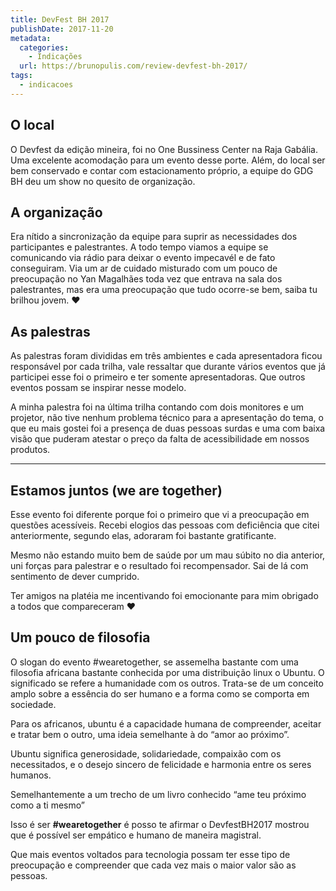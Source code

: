 ```yaml
---
title: DevFest BH 2017
publishDate: 2017-11-20
metadata:
  categories:
    - Indicações
  url: https://brunopulis.com/review-devfest-bh-2017/
tags:
  - indicacoes
---
```

## O local

O Devfest da edição mineira, foi no One Bussiness Center na Raja Gabália. Uma excelente acomodação para um evento desse porte. Além, do local ser bem conservado e contar com estacionamento próprio, a equipe do GDG BH deu um show no quesito de organização.

## A organização

Era nítido a sincronização da equipe para suprir as necessidades dos participantes e palestrantes. A todo tempo viamos a equipe se comunicando via rádio para deixar o evento impecavél e de fato conseguiram. Via um ar de cuidado misturado com um pouco de preocupação no Yan Magalhães toda vez que entrava na sala dos palestrantes, mas era uma preocupação que tudo ocorre-se bem, saiba tu brilhou jovem. ❤

## As palestras

As palestras foram divididas em três ambientes e cada apresentadora ficou responsável por cada trilha, vale ressaltar que durante vários eventos que já participei esse foi o primeiro e ter somente apresentadoras. Que outros eventos possam se inspirar nesse modelo.

A minha palestra foi na última trilha contando com dois monitores e um projetor, não tive nenhum problema técnico para a apresentação do tema, o que eu mais gostei foi a presença de duas pessoas surdas e uma com baixa visão que puderam atestar o preço da falta de acessibilidade em nossos produtos.

* * *

## Estamos juntos (we are together)

Esse evento foi diferente porque foi o primeiro que vi a preocupação em questões acessíveis. Recebi elogios das pessoas com deficiência que citei anteriormente, segundo elas, adoraram foi bastante gratificante.

Mesmo não estando muito bem de saúde por um mau súbito no dia anterior, uni forças para palestrar e o resultado foi recompensador. Sai de lá com sentimento de dever cumprido.

Ter amigos na platéia me incentivando foi emocionante para mim obrigado a todos que compareceram ❤

## Um pouco de filosofia

O slogan do evento #wearetogether, se assemelha bastante com uma filosofia africana bastante conhecida por uma distribuição linux o Ubuntu. O significado se refere a humanidade com os outros. Trata-se de um conceito amplo sobre a essência do ser humano e a forma como se comporta em sociedade.

Para os africanos, ubuntu é a capacidade humana de compreender, aceitar e tratar bem o outro, uma ideia semelhante à do “amor ao próximo”.

Ubuntu significa generosidade, solidariedade, compaixão com os necessitados, e o desejo sincero de felicidade e harmonia entre os seres humanos.

Semelhantemente a um trecho de um livro conhecido “ame teu próximo como a ti mesmo”

Isso é ser **#wearetogether** é posso te afirmar o DevfestBH2017 mostrou que é possível ser empático e humano de maneira magistral.

Que mais eventos voltados para tecnologia possam ter esse tipo de preocupação e compreender que cada vez mais o maior valor são as pessoas.
